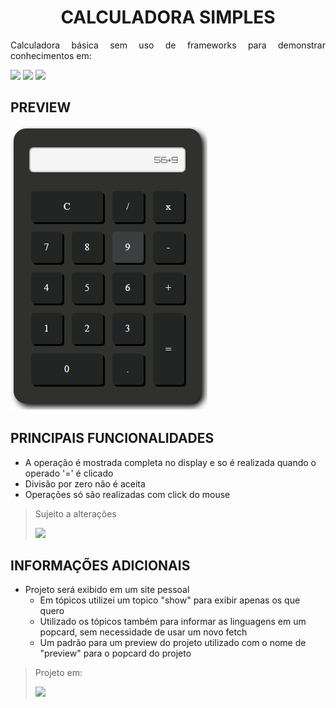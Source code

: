 <h1 align='center'> CALCULADORA SIMPLES </h1>
<p align="justify">Calculadora básica sem uso de frameworks para demonstrar conhecimentos em:</p>

<img src="https://img.shields.io/static/v1?label=%20&message=JavaScript&color=yellow&labelColor=575757&style=flat&logo=javascript" /> <img src="https://img.shields.io/static/v1?label=%20&message=Html&color=orange&labelColor=575757&style=flat&logo=html5"/> <img src="https://img.shields.io/static/v1?label=%20&message=Css&color=blue&labelColor=575757&style=flat&logo=css3"/>
## PREVIEW
<img src="https://raw.githubusercontent.com/SchubertAraujo/Calculadora-Basica/main/preview.png" alt="Uma imagem do projeto" />

## PRINCIPAIS FUNCIONALIDADES
- A operação é mostrada completa no display e so é realizada quando o operado '=' é clicado
- Divisão por zero não é aceita
- Operações só são realizadas com click do mouse

> Sujeito a alterações
> 
> <img src="https://img.shields.io/static/v1?label=Status&message=Finalizado&color=green&labelColor=575757&style=flat" />

## INFORMAÇÕES ADICIONAIS
- Projeto será exibido em um site pessoal
    - Em tópicos utilizei um topico "show" para exibir apenas os que quero
    - Utilizado os tópicos também para informar as linguagens em um popcard, sem necessidade de usar um novo fetch
    - Um padrão para um preview do projeto utilizado com o nome de "preview" para o popcard do projeto
      
> Projeto em:
> 
> <a href="https://github.com/SchubertAraujo/my-professional-profile"><img src="https://img.shields.io/static/v1?label=%20&message=Repositorio&color=363434&labelColor=363434&style=flat&logo=github" /></a>

